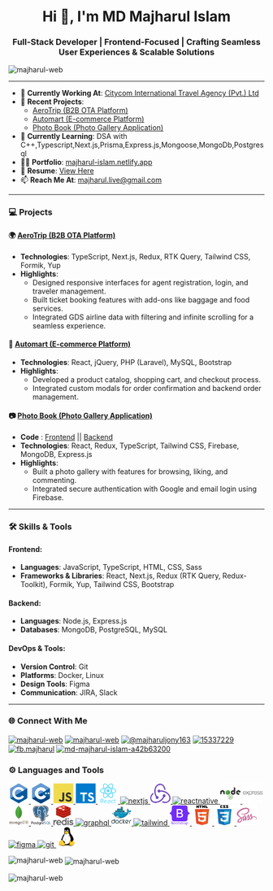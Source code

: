<h1 align="center">Hi 👋, I'm MD Majharul Islam</h1>
<h3 align="center">Full-Stack Developer | Frontend-Focused | Crafting Seamless User Experiences & Scalable Solutions</h3>

<p align="left"> <img src="https://komarev.com/ghpvc/?username=majharul-web&label=Profile%20views&color=0e75b6&style=flat" alt="majharul-web" /> </p>

---

- 🔭 **Currently Working At**: [Citycom International Travel Agency (Pvt.) Ltd](https://citycomtravel.com/)
- 🚀 **Recent Projects**:
  - [AeroTrip (B2B OTA Platform)](https://b2b.aerotrip.net)
  - [Automart (E-commerce Platform)](https://automart.com.bd)
  - [Photo Book (Photo Gallery Application)](https://photo-book-mi.netlify.app)
- 🌱 **Currently Learning**: DSA with C++,Typescript,Next.js,Prisma,Express.js,Mongoose,MongoDb,Postgresql
- 👨‍💻 **Portfolio**: [majharul-islam.netlify.app](https://majharul-islam.netlify.app)
- 📄 **Resume**: [View Here](https://drive.google.com/file/d/1s-5dAuqEBIiFd99p67RcLK7feC6xyxpN/view)
- 📫 **Reach Me At**: [majharul.live@gmail.com](mailto:majharul.live@gmail.com)

---

### 💻 Projects

#### 🌍 [AeroTrip (B2B OTA Platform)](https://b2b.aerotrip.net)

- **Technologies**: TypeScript, Next.js, Redux, RTK Query, Tailwind CSS, Formik, Yup
- **Highlights**:
  - Designed responsive interfaces for agent registration, login, and traveler management.
  - Built ticket booking features with add-ons like baggage and food services.
  - Integrated GDS airline data with filtering and infinite scrolling for a seamless experience.

#### 🛒 [Automart (E-commerce Platform)](https://automart.com.bd/)

- **Technologies**: React, jQuery, PHP (Laravel), MySQL, Bootstrap
- **Highlights**:
  - Developed a product catalog, shopping cart, and checkout process.
  - Integrated custom modals for order confirmation and backend order management.

#### 📷 [Photo Book (Photo Gallery Application)](https://photo-book-mi.netlify.app/)

- **Code** : [Frontend](https://github.com/majharul-web/photo-book-client) || [Backend](https://github.com/majharul-web/photo-book-server)
- **Technologies**: React, Redux, TypeScript, Tailwind CSS, Firebase, MongoDB, Express.js
- **Highlights**:
  - Built a photo gallery with features for browsing, liking, and commenting.
  - Integrated secure authentication with Google and email login using Firebase.

---

### 🛠️ Skills & Tools

#### Frontend:

- **Languages**: JavaScript, TypeScript, HTML, CSS, Sass
- **Frameworks & Libraries**: React, Next.js, Redux (RTK Query, Redux-Toolkit), Formik, Yup, Tailwind CSS, Bootstrap

#### Backend:

- **Languages**: Node.js, Express.js
- **Databases**: MongoDB, PostgreSQL, MySQL

#### DevOps & Tools:

- **Version Control**: Git
- **Platforms**: Docker, Linux
- **Design Tools**: Figma
- **Communication**: JIRA, Slack

---

### 🌐 Connect With Me

<p align="left">
<a href="https://www.leetcode.com/majharul-web" target="blank"><img align="center" src="https://raw.githubusercontent.com/rahuldkjain/github-profile-readme-generator/master/src/images/icons/Social/leet-code.svg" alt="majharul-web" height="30" width="40" /></a>
<a href="https://codeforces.com/profile/majharul-web" target="blank"><img align="center" src="https://raw.githubusercontent.com/rahuldkjain/github-profile-readme-generator/master/src/images/icons/Social/codeforces.svg" alt="majharul-web" height="30" width="40" /></a>
<a href="https://www.hackerrank.com/@majharuljony163" target="blank"><img align="center" src="https://raw.githubusercontent.com/rahuldkjain/github-profile-readme-generator/master/src/images/icons/Social/hackerrank.svg" alt="@majharuljony163" height="30" width="40" /></a>
<a href="https://stackoverflow.com/users/15337229" target="blank"><img align="center" src="https://raw.githubusercontent.com/rahuldkjain/github-profile-readme-generator/master/src/images/icons/Social/stack-overflow.svg" alt="15337229" height="30" width="40" /></a>
<a href="https://fb.com/fb.majharul" target="blank"><img align="center" src="https://raw.githubusercontent.com/rahuldkjain/github-profile-readme-generator/master/src/images/icons/Social/facebook.svg" alt="fb.majharul" height="30" width="40" /></a>
<a href="https://linkedin.com/in/md-majharul-islam-a42b63200" target="blank"><img align="center" src="https://raw.githubusercontent.com/rahuldkjain/github-profile-readme-generator/master/src/images/icons/Social/linked-in-alt.svg" alt="md-majharul-islam-a42b63200" height="30" width="40" /></a>
</p>

### ⚙️ Languages and Tools

<p align="left"> 
<a href="https://www.cprogramming.com/" target="_blank" rel="noreferrer"> <img src="https://raw.githubusercontent.com/devicons/devicon/master/icons/c/c-original.svg" alt="c" width="40" height="40"/> </a>
<a href="https://www.w3schools.com/cpp/" target="_blank" rel="noreferrer"> <img src="https://raw.githubusercontent.com/devicons/devicon/master/icons/cplusplus/cplusplus-original.svg" alt="cplusplus" width="40" height="40"/> </a>
<a href="https://developer.mozilla.org/en-US/docs/Web/JavaScript" target="_blank" rel="noreferrer"> <img src="https://raw.githubusercontent.com/devicons/devicon/master/icons/javascript/javascript-original.svg" alt="javascript" width="40" height="40"/> </a>
<a href="https://www.typescriptlang.org/" target="_blank" rel="noreferrer"> <img src="https://raw.githubusercontent.com/devicons/devicon/master/icons/typescript/typescript-original.svg" alt="typescript" width="40" height="40"/> </a>
<a href="https://reactjs.org/" target="_blank" rel="noreferrer"> <img src="https://raw.githubusercontent.com/devicons/devicon/master/icons/react/react-original-wordmark.svg" alt="react" width="40" height="40"/> </a>
<a href="https://nextjs.org/" target="_blank" rel="noreferrer"> <img src="https://cdn.worldvectorlogo.com/logos/nextjs-2.svg" alt="nextjs" width="40" height="40"/> </a>
<a href="https://redux.js.org" target="_blank" rel="noreferrer"> <img src="https://raw.githubusercontent.com/devicons/devicon/master/icons/redux/redux-original.svg" alt="redux" width="40" height="40"/> </a>
<a href="https://reactnative.dev/" target="_blank" rel="noreferrer"> <img src="https://reactnative.dev/img/header_logo.svg" alt="reactnative" width="40" height="40"/> </a>
<a href="https://nodejs.org" target="_blank" rel="noreferrer"> <img src="https://raw.githubusercontent.com/devicons/devicon/master/icons/nodejs/nodejs-original-wordmark.svg" alt="nodejs" width="40" height="40"/> </a>
<a href="https://expressjs.com" target="_blank" rel="noreferrer"> <img src="https://raw.githubusercontent.com/devicons/devicon/master/icons/express/express-original-wordmark.svg" alt="express" width="40" height="40"/> </a>
<a href="https://www.mongodb.com/" target="_blank" rel="noreferrer"> <img src="https://raw.githubusercontent.com/devicons/devicon/master/icons/mongodb/mongodb-original-wordmark.svg" alt="mongodb" width="40" height="40"/> </a>
<a href="https://www.postgresql.org" target="_blank" rel="noreferrer"> <img src="https://raw.githubusercontent.com/devicons/devicon/master/icons/postgresql/postgresql-original-wordmark.svg" alt="postgresql" width="40" height="40"/> </a>
<a href="https://redis.io" target="_blank" rel="noreferrer"> <img src="https://raw.githubusercontent.com/devicons/devicon/master/icons/redis/redis-original-wordmark.svg" alt="redis" width="40" height="40"/> </a>
<a href="https://graphql.org" target="_blank" rel="noreferrer"> <img src="https://www.vectorlogo.zone/logos/graphql/graphql-icon.svg" alt="graphql" width="40" height="40"/> </a>
<a href="https://www.docker.com/" target="_blank" rel="noreferrer"> <img src="https://raw.githubusercontent.com/devicons/devicon/master/icons/docker/docker-original-wordmark.svg" alt="docker" width="40" height="40"/> </a>
<a href="https://tailwindcss.com/" target="_blank" rel="noreferrer"> <img src="https://www.vectorlogo.zone/logos/tailwindcss/tailwindcss-icon.svg" alt="tailwind" width="40" height="40"/> </a>
<a href="https://getbootstrap.com" target="_blank" rel="noreferrer"> <img src="https://raw.githubusercontent.com/devicons/devicon/master/icons/bootstrap/bootstrap-plain-wordmark.svg" alt="bootstrap" width="40" height="40"/> </a>
<a href="https://www.w3.org/html/" target="_blank" rel="noreferrer"> <img src="https://raw.githubusercontent.com/devicons/devicon/master/icons/html5/html5-original-wordmark.svg" alt="html5" width="40" height="40"/> </a>
<a href="https://www.w3schools.com/css/" target="_blank" rel="noreferrer"> <img src="https://raw.githubusercontent.com/devicons/devicon/master/icons/css3/css3-original-wordmark.svg" alt="css3" width="40" height="40"/> </a>
<a href="https://sass-lang.com" target="_blank" rel="noreferrer"> <img src="https://raw.githubusercontent.com/devicons/devicon/master/icons/sass/sass-original.svg" alt="sass" width="40" height="40"/> </a>
<a href="https://www.figma.com/" target="_blank" rel="noreferrer"> <img src="https://www.vectorlogo.zone/logos/figma/figma-icon.svg" alt="figma" width="40" height="40"/> </a>
<a href="https://git-scm.com/" target="_blank" rel="noreferrer"> <img src="https://www.vectorlogo.zone/logos/git-scm/git-scm-icon.svg" alt="git" width="40" height="40"/> </a>
<a href="https://www.linux.org/" target="_blank" rel="noreferrer"> <img src="https://raw.githubusercontent.com/devicons/devicon/master/icons/linux/linux-original.svg" alt="linux" width="40" height="40"/> </a>
</p>

<p><img align="left" src="https://github-readme-stats.vercel.app/api/top-langs?username=majharul-web&show_icons=true&locale=en&layout=compact" alt="majharul-web" /></p>

<p>&nbsp;<img align="center" src="https://github-readme-stats.vercel.app/api?username=majharul-web&show_icons=true&locale=en" alt="majharul-web" /></p>

<p><img align="center" src="https://github-readme-streak-stats.herokuapp.com/?user=majharul-web&" alt="majharul-web" /></p>
